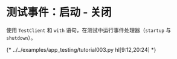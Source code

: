 # 测试事件：启动 - 关闭

使用 `TestClient` 和 `with` 语句，在测试中运行事件处理器（`startup` 与 `shutdown`）。

{* ../../examples/app_testing/tutorial003.py hl[9:12,20:24] *}
